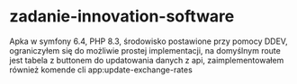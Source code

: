 # zadanie-innovation-software

Apka w symfony 6.4, PHP 8.3, środowisko postawione przy pomocy DDEV, ograniczyłem się do możliwie prostej implementacji, na domyślnym route jest tabela z buttonem do updatowania danych z api, zaimplementowałem również komende cli app:update-exchange-rates

